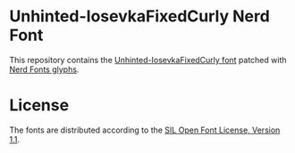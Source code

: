 # Unhinted-IosevkaFixedCurly Nerd Font
This repository contains the [Unhinted-IosevkaFixedCurly font](https://github.com/be5invis/Iosevka) patched with [Nerd Fonts glyphs](https://github.com/ryanoasis/nerd-fonts).

# License
The fonts are distributed according to the [SIL Open Font License, Version 1.1](LICENSE).

